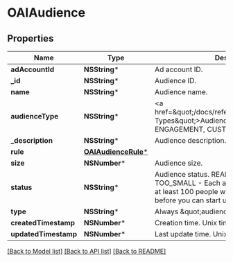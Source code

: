 # OAIAudience

## Properties
Name | Type | Description | Notes
------------ | ------------- | ------------- | -------------
**adAccountId** | **NSString*** | Ad account ID. | [optional] 
**_id** | **NSString*** | Audience ID. | [optional] 
**name** | **NSString*** | Audience name. | [optional] 
**audienceType** | **NSString*** | &lt;a href&#x3D;\&quot;/docs/reference/glossary/#Audience Types\&quot;&gt;Audience types&lt;/a&gt;: ACTALIKE, ENGAGEMENT, CUSTOMER_LIST and VISITOR | [optional] 
**_description** | **NSString*** | Audience description. | [optional] 
**rule** | [**OAIAudienceRule***](OAIAudienceRule.md) |  | [optional] 
**size** | **NSNumber*** | Audience size. | [optional] 
**status** | **NSString*** | Audience status. READY, INITIALIZING, TOO_SMALL - Each audience list needs to have at least 100 people with Pinterest accounts before you can start using it. | [optional] 
**type** | **NSString*** | Always \&quot;audience\&quot;. | [optional] 
**createdTimestamp** | **NSNumber*** | Creation time. Unix timestamp in seconds. | [optional] 
**updatedTimestamp** | **NSNumber*** | Last update time. Unix timestamp in seconds. | [optional] 

[[Back to Model list]](../README.md#documentation-for-models) [[Back to API list]](../README.md#documentation-for-api-endpoints) [[Back to README]](../README.md)


